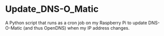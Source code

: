 # Update_DNS-O_Matic
A Python script that runs as a cron job on my Raspberry Pi to update DNS-O-Matic (and thus OpenDNS) when my IP address changes.
